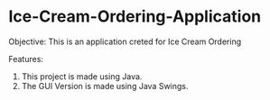 # Ice-Cream-Ordering-Application

Objective: This is an application creted for Ice Cream Ordering

Features:
1. This project is made using Java.
2. The GUI Version is made using Java Swings.
